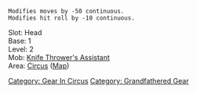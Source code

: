 `Modifies moves by -50 continuous.`  
`Modifies hit roll by -10 continuous.`

Slot: Head  
Base: 1  
Level: 2  
Mob: [Knife Thrower's Assistant](Knife_Thrower's_Assistant "wikilink")  
Area: [Circus](:Category:_Circus.md "wikilink")
([Map](Circus_Map.md "wikilink"))  

[Category: Gear In Circus](Category:_Gear_In_Circus "wikilink")
[Category: Grandfathered Gear](Category:_Grandfathered_Gear "wikilink")
